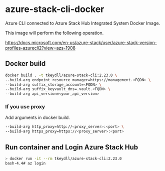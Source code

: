 # azure-stack-cli-docker
Azure CLI connected to Azure Stack Hub Integrated System Docker Image.

This image will perform the following operation.

https://docs.microsoft.com/en-us/azure-stack/user/azure-stack-version-profiles-azurecli2?view=azs-1908


## Docker build

```bash
docker build . -t tkeydll/azure-stack-cli:2.23.0 \
--build-arg endpoint_resource_manager=https://management.<FQDN> \
--build-arg suffix_storage_account=<FQDN> \
--build-arg suffix_keyvault_dns=.vault.<FQDN> \
--build-arg api_version=<your_api_version>
```

### If you use proxy

Add arguments in docker build.

```bash
--build-arg http_proxy=http://<proxy_server>:<port> \
--build-arg https_proxy=https://<proxy_server>:<port>
```


## Run container and Login Azure Stack Hub

```bash
> docker run -it --rm tkeydll/azure-stack-cli:2.23.0
bash-4.4# az login
```

